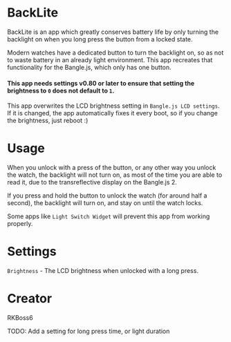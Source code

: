 # BackLite

BackLite is an app which greatly conserves battery life by only turning the backlight on when you long press the button from a locked state.

Modern watches have a dedicated button to turn the backlight on, so as not to waste battery in an already light environment. This app recreates that functionality for the Bangle.js, which only has one button.
#### This app needs settings v0.80 or later to ensure that setting the brightness to `0` does not default to `1`.

This app overwrites the LCD brightness setting in `Bangle.js LCD settings`. If it is changed, the app automatically fixes it every boot, so if you change the brightness, just reboot :)
# Usage
When you unlock with a press of the button, or any other way you unlock the watch, the backlight will not turn on, as most of the time you are able to read it, due to the transreflective display on the Bangle.js 2. 

If you press and hold the button to unlock the watch (for around half a second), the backlight will turn on, and stay on until the watch locks.

Some apps like `Light Switch Widget` will prevent this app from working properly.
# Settings
`Brightness` - The LCD brightness when unlocked with a long press.
# Creator
RKBoss6

TODO: Add a setting for long press time, or light duration
